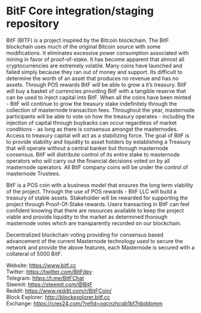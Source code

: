 BitF Core integration/staging repository
=================================================

<p>BitF (BITF) is a project inspired by the Bitcoin blockchain.  The BitF blockchain uses much of the original Bitcoin source with some modifications.  It eliminates excessive power consumption associated with mining in favor of proof-of-stake. It has become apparent that almost all cryptocurrencies are extremely volatile. Many coins have launched and failed simply because they ran out of money and support. Its difficult to determine the worth of an asset that produces no revenue and has no assets.  Through POS rewards BitF will be able to grow a it’s treasury. BitF will buy a basket of currencies providing BitF with a tangible reserve that can be used to inject capital into BitF.  When all the coins have been minted - BitF will continue to grow the treasury stake indefinitely through the collection of masternode transaction fees.  Throughout the year, masternode participants will be able to vote on how the treasury operates - including the injection of capital through buybacks can occur regardless of market conditions - as long as there is consensus amongst the masternodes. Access to treasury capital will act as a stabilizing force.  The goal of BitF is to provide stability and liquidity to asset holders by establishing a Treasury that will operate without a central banker but through masternode consensus. BitF will distribute control of its entire stake to masternode operators who will carry out the financial decisions voted on by all masternode operators. All BitF company coins will be under the control of masternode Trustees.</p>   

<p>BitF is a POS coin with a business model that ensures the long term viability of the project.  Through the use of POS rewards - BitF LLC will build a treasury of stable assets.  Stakeholder will be rewarded for supporting the project through Proof-Of-Stake rewards. Users transacting in BitF can feel confident knowing that there are resources available to keep the project viable and provide liquidity to the market as determined thorough masternode votes which are transparently recorded on our blockchain.</p>

<p>Decentralized blockchain voting providing for consensus based advancement of the current Masternode technology used to secure the network and provide the above features, each Masternode is secured with a collateral of 5000 BitF.</p>
  
Website: https://www.bitf.cc <br>
Twitter: https://twitter.com/BitFdev <br>
Telegram: https://t.me/BitFChat <br>
Steemit: https://steemit.com/@BitF <br>
Reddit: https://www.reddit.com/r/BitFCoin/ <br>
Block Explorer: http://blockexplorer.bitf.cc <br>
Exchange: https://crex24.com/?refid=oqcnzhcqb1bf7nbddomm <br>


